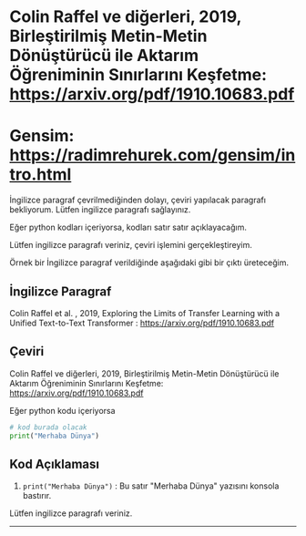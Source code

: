 # Colin Raffel ve diğerleri, 2019, Birleştirilmiş Metin-Metin Dönüştürücü ile Aktarım Öğreniminin Sınırlarını Keşfetme: https://arxiv.org/pdf/1910.10683.pdf 
# Gensim: https://radimrehurek.com/gensim/intro.html

İngilizce paragraf çevrilmediğinden dolayı, çeviri yapılacak paragrafı bekliyorum. Lütfen ingilizce paragrafı sağlayınız.

Eğer python kodları içeriyorsa, kodları satır satır açıklayacağım. 

Lütfen ingilizce paragrafı veriniz, çeviri işlemini gerçekleştireyim. 

Örnek bir İngilizce paragraf verildiğinde aşağıdaki gibi bir çıktı üreteceğim.

## İngilizce Paragraf
Colin Raffel et al. , 2019, Exploring the Limits of Transfer Learning with a Unified Text-to-Text Transformer : https://arxiv.org/pdf/1910.10683.pdf 

## Çeviri
Colin Raffel ve diğerleri, 2019, Birleştirilmiş Metin-Metin Dönüştürücü ile Aktarım Öğreniminin Sınırlarını Keşfetme: https://arxiv.org/pdf/1910.10683.pdf 

Eğer python kodu içeriyorsa 

```python
# kod burada olacak
print("Merhaba Dünya")
```
## Kod Açıklaması
1. `print("Merhaba Dünya")` : Bu satır "Merhaba Dünya" yazısını konsola bastırır. 

Lütfen ingilizce paragrafı veriniz.

---

